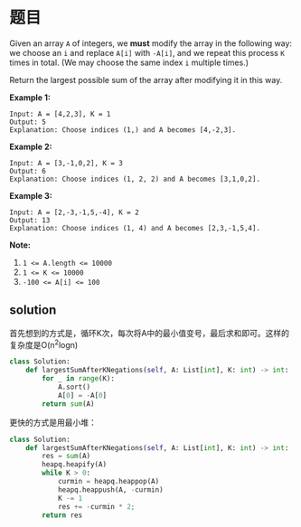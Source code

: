 # 题目

Given an array `A` of integers, we **must** modify the array in the following way: we choose an `i` and replace `A[i]` with `-A[i]`, and we repeat this process `K` times in total. (We may choose the same index `i` multiple times.)

Return the largest possible sum of the array after modifying it in this way.

 

**Example 1:**

```
Input: A = [4,2,3], K = 1
Output: 5
Explanation: Choose indices (1,) and A becomes [4,-2,3].
```

**Example 2:**

```
Input: A = [3,-1,0,2], K = 3
Output: 6
Explanation: Choose indices (1, 2, 2) and A becomes [3,1,0,2].
```

**Example 3:**

```
Input: A = [2,-3,-1,5,-4], K = 2
Output: 13
Explanation: Choose indices (1, 4) and A becomes [2,3,-1,5,4].
```

 

**Note:**

1. `1 <= A.length <= 10000`
2. `1 <= K <= 10000`
3. `-100 <= A[i] <= 100`

## solution

首先想到的方式是，循环K次，每次将A中的最小值变号，最后求和即可。这样的复杂度是O(n<sup>2</sup>logn)

```python
class Solution:
    def largestSumAfterKNegations(self, A: List[int], K: int) -> int:
        for _ in range(K):
            A.sort()
            A[0] = -A[0]
        return sum(A)
```

更快的方式是用最小堆：

```python
class Solution:
    def largestSumAfterKNegations(self, A: List[int], K: int) -> int:
        res = sum(A)
        heapq.heapify(A)
        while K > 0:
            curmin = heapq.heappop(A)
            heapq.heappush(A, -curmin)
            K -= 1
            res += -curmin * 2;
        return res
```

